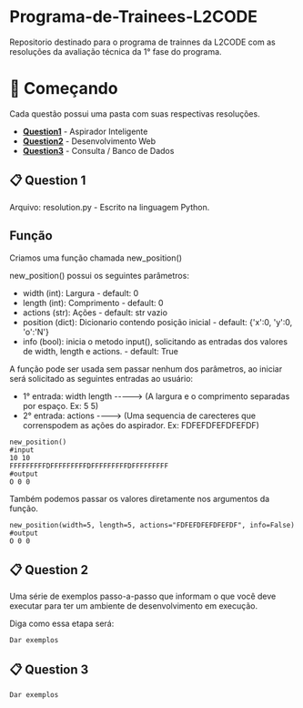 # Programa-de-Trainees-L2CODE

Repositorio destinado para o programa de trainnes da L2CODE com as resoluções da avaliação técnica da 1° fase do programa.


# 🚀 Começando

Cada questão possui uma pasta com suas respectivas resoluções.

- **[Question1](#-question-1)** - Aspirador Inteligente
- **[Question2](#-question-2)** - Desenvolvimento Web
- **[Question3](#-question-3)** - Consulta / Banco de Dados


📋 Question 1
------------

Arquivo: resolution.py - Escrito na linguagem Python.

Função
------------
Criamos uma função chamada new_position()

new_position() possui os seguintes parâmetros:
- width (int): Largura - default: 0
- length (int): Comprimento - default: 0
- actions (str): Ações - default: str vazio
- position (dict): Dicionario contendo posição inicial - default: {'x':0, 'y':0, 'o':'N'}
- info (bool): inicia o metodo input(), solicitando as entradas dos valores de width, length e actions. - default: True

A função pode ser usada sem passar nenhum dos parâmetros, ao iniciar será solicitado as seguintes entradas ao usuário:
- 1° entrada: width length -----> (A largura e o comprimento separadas por espaço. Ex: 5 5)
- 2° entrada: actions ----> (Uma sequencia de carecteres que correnspodem as ações do aspirador. Ex: FDFEFDFEFDFEFDF)

```
new_position()
#input
10 10
FFFFFFFFFDFFFFFFFFFDFFFFFFFFFDFFFFFFFFF
#output
O 0 0 

```
Também podemos passar os valores diretamente nos argumentos da função.
```
new_position(width=5, length=5, actions="FDFEFDFEFDFEFDF", info=False)
#output
O 0 0
```
📋 Question 2
------------

Uma série de exemplos passo-a-passo que informam o que você deve executar para ter um ambiente de desenvolvimento em execução.

Diga como essa etapa será:

```
Dar exemplos
```
📋 Question 3
------------

```
Dar exemplos
```
